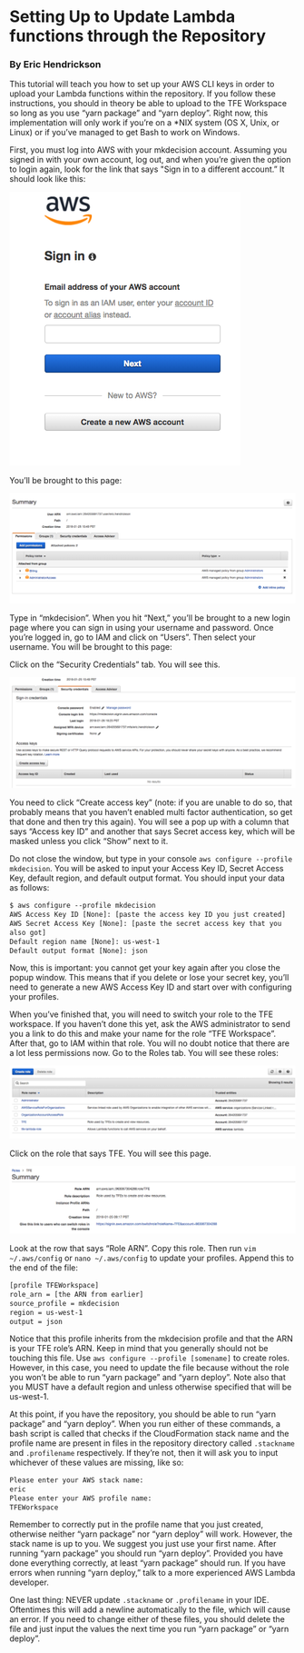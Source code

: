 # Setting Up to Update Lambda functions through the Repository

### By Eric Hendrickson

This tutorial will teach you how to set up your AWS CLI keys in order to upload your Lambda functions within the repository. If you follow these instructions, you should in theory be able to upload to the TFE Workspace so long as you use “yarn package” and “yarn deploy”. Right now, this implementation will only work if you’re on a \*NIX system (OS X, Unix, or Linux) or if you’ve managed to get Bash to work on Windows.

First, you must log into AWS with your mkdecision account. Assuming you signed in with your own account, log out, and when you’re given the option to login again, look for the link that says "Sign in to a different account.” It should look like this:

![alt text](images/image2.png)

You’ll be brought to this page:

![alt text](images/image5.png)

Type in “mkdecision”. When you hit “Next,” you’ll be brought to a new login page where you can sign in using your username and password. Once you’re logged in, go to IAM and click on “Users”. Then select your username. You will be brought to this page:

Click on the “Security Credentials” tab. You will see this.

![alt text](images/image4.png)

You need to click “Create access key” (note: if you are unable to do so, that probably means that you haven’t enabled multi factor authentication, so get that done and then try this again). You will see a pop up with a column that says “Access key ID” and another that says Secret access key, which will be masked unless you click “Show” next to it.

Do not close the window, but type in your console `aws configure --profile mkdecision`. You will be asked to input your Access Key ID, Secret Access Key, default region, and default output format. You should input your data as follows:

	$ aws configure --profile mkdecision
	AWS Access Key ID [None]: [paste the access key ID you just created]
	AWS Secret Access Key [None]: [paste the secret access key that you also got]
	Default region name [None]: us-west-1
	Default output format [None]: json

Now, this is important: you cannot get your key again after you close the popup window. This means that if you delete or lose your secret key, you’ll need to generate a new AWS Access Key ID and start over with configuring your profiles.

When you’ve finished that, you will need to switch your role to the TFE workspace. If you haven’t done this yet, ask the AWS administrator to send you a link to do this and make your name for the role “TFE Workspace”. After that, go to IAM within that role. You will no doubt notice that there are a lot less permissions now. Go to the Roles tab. You will see these roles:

![alt text](images/image1.png)

Click on the role that says TFE. You will see this page.

![alt text](images/image6.png)

Look at the row that says “Role ARN”. Copy this role. Then run `vim ~/.aws/config` or `nano ~/.aws/config` to update your profiles. Append this to the end of the file:

    [profile TFEWorkspace]
    role_arn = [the ARN from earlier]
    source_profile = mkdecision
    region = us-west-1
    output = json

Notice that this profile inherits from the mkdecision profile and that the ARN is your TFE role’s ARN. Keep in mind that you generally should not be touching this file. Use `aws configure --profile [somename]` to create roles. However, in this case, you need to update the file because without the role you won’t be able to run “yarn package” and “yarn deploy”. Note also that you MUST have a default region and unless otherwise specified that will be us-west-1.

At this point, if you have the repository, you should be able to run “yarn package” and “yarn deploy”. When you run either of these commands, a bash script is called that checks if the CloudFormation stack name and the profile name are present in files in the repository directory called `.stackname` and `.profilename` respectively. If they’re not, then it will ask you to input whichever of these values are missing, like so:

    Please enter your AWS stack name:
    eric
    Please enter your AWS profile name:
    TFEWorkspace

Remember to correctly put in the profile name that you just created, otherwise neither “yarn package” nor “yarn deploy” will work. However, the stack name is up to you. We suggest you just use your first name. After running “yarn package” you should run “yarn deploy”. Provided you have done everything correctly, at least “yarn package” should run. If you have errors when running “yarn deploy,” talk to a more experienced AWS Lambda developer.

One last thing: NEVER update `.stackname` or `.profilename` in your IDE. Oftentimes this will add a newline automatically to the file, which will cause an error. If you need to change either of these files, you should delete the file and just input the values the next time you run “yarn package” or “yarn deploy”.
